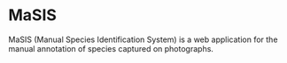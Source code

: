 MaSIS
=====

MaSIS (Manual Species Identification System) is a web application for the
manual annotation of species captured on photographs.
